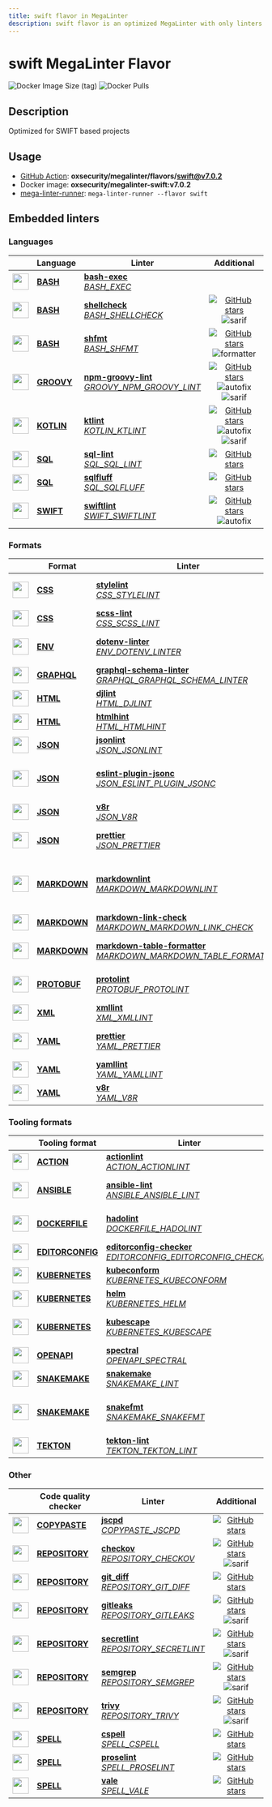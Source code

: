 ```yaml
---
title: swift flavor in MegaLinter
description: swift flavor is an optimized MegaLinter with only linters related to swift projects
---
```

# swift MegaLinter Flavor

![Docker Image Size (tag)](https://img.shields.io/docker/image-size/oxsecurity/megalinter-swift/v7.0.2)
![Docker Pulls](https://img.shields.io/docker/pulls/oxsecurity/megalinter-swift)

## Description

Optimized for SWIFT based projects

## Usage

- [GitHub Action](https://megalinter.io/7.0.2/installation/#github-action): **oxsecurity/megalinter/flavors/swift@v7.0.2**
- Docker image: **oxsecurity/megalinter-swift:v7.0.2**
- [mega-linter-runner](https://megalinter.io/7.0.2/mega-linter-runner/): `mega-linter-runner --flavor swift`

## Embedded linters

### Languages

|                                                                             <!-- -->                                                                              | Language                                                      | Linter                                                                                                                                                                                 |                                                                                                                     Additional                                                                                                                      |
|:-----------------------------------------------------------------------------------------------------------------------------------------------------------------:|---------------------------------------------------------------|----------------------------------------------------------------------------------------------------------------------------------------------------------------------------------------|:---------------------------------------------------------------------------------------------------------------------------------------------------------------------------------------------------------------------------------------------------:|
|  <img src="https://github.com/oxsecurity/megalinter/raw/main/docs/assets/icons/bash.ico" alt="" height="32px" class="megalinter-icon"></a> <!-- linter-icon -->   | [**BASH**](https://megalinter.io/7.0.2/descriptors/bash/)     | [**bash-exec**](https://megalinter.io/7.0.2/descriptors/bash_bash_exec/)<br/>[_BASH_EXEC_](https://megalinter.io/7.0.2/descriptors/bash_bash_exec/)                                    |                                                                                                                                                                                                                                                     |
|  <img src="https://github.com/oxsecurity/megalinter/raw/main/docs/assets/icons/bash.ico" alt="" height="32px" class="megalinter-icon"></a> <!-- linter-icon -->   | [**BASH**](https://megalinter.io/7.0.2/descriptors/bash/)     | [**shellcheck**](https://megalinter.io/7.0.2/descriptors/bash_shellcheck/)<br/>[_BASH_SHELLCHECK_](https://megalinter.io/7.0.2/descriptors/bash_shellcheck/)                           |                                [![GitHub stars](https://img.shields.io/github/stars/koalaman/shellcheck?cacheSeconds=3600)](https://github.com/koalaman/shellcheck) ![sarif](https://shields.io/badge/-SARIF-orange)                                |
|  <img src="https://github.com/oxsecurity/megalinter/raw/main/docs/assets/icons/bash.ico" alt="" height="32px" class="megalinter-icon"></a> <!-- linter-icon -->   | [**BASH**](https://megalinter.io/7.0.2/descriptors/bash/)     | [**shfmt**](https://megalinter.io/7.0.2/descriptors/bash_shfmt/)<br/>[_BASH_SHFMT_](https://megalinter.io/7.0.2/descriptors/bash_shfmt/)                                               |                                        [![GitHub stars](https://img.shields.io/github/stars/mvdan/sh?cacheSeconds=3600)](https://github.com/mvdan/sh) ![formatter](https://shields.io/badge/-format-yellow)                                         |
| <img src="https://github.com/oxsecurity/megalinter/raw/main/docs/assets/icons/groovy.ico" alt="" height="32px" class="megalinter-icon"></a> <!-- linter-icon -->  | [**GROOVY**](https://megalinter.io/7.0.2/descriptors/groovy/) | [**npm-groovy-lint**](https://megalinter.io/7.0.2/descriptors/groovy_npm_groovy_lint/)<br/>[_GROOVY_NPM_GROOVY_LINT_](https://megalinter.io/7.0.2/descriptors/groovy_npm_groovy_lint/) | [![GitHub stars](https://img.shields.io/github/stars/nvuillam/npm-groovy-lint?cacheSeconds=3600)](https://github.com/nvuillam/npm-groovy-lint) ![autofix](https://shields.io/badge/-autofix-green) ![sarif](https://shields.io/badge/-SARIF-orange) |
| <img src="https://github.com/oxsecurity/megalinter/raw/main/docs/assets/icons/kotlin.ico" alt="" height="32px" class="megalinter-icon"></a> <!-- linter-icon -->  | [**KOTLIN**](https://megalinter.io/7.0.2/descriptors/kotlin/) | [**ktlint**](https://megalinter.io/7.0.2/descriptors/kotlin_ktlint/)<br/>[_KOTLIN_KTLINT_](https://megalinter.io/7.0.2/descriptors/kotlin_ktlint/)                                     |         [![GitHub stars](https://img.shields.io/github/stars/pinterest/ktlint?cacheSeconds=3600)](https://github.com/pinterest/ktlint) ![autofix](https://shields.io/badge/-autofix-green) ![sarif](https://shields.io/badge/-SARIF-orange)         |
|   <img src="https://github.com/oxsecurity/megalinter/raw/main/docs/assets/icons/sql.ico" alt="" height="32px" class="megalinter-icon"></a> <!-- linter-icon -->   | [**SQL**](https://megalinter.io/7.0.2/descriptors/sql/)       | [**sql-lint**](https://megalinter.io/7.0.2/descriptors/sql_sql_lint/)<br/>[_SQL_SQL_LINT_](https://megalinter.io/7.0.2/descriptors/sql_sql_lint/)                                      |                                                       [![GitHub stars](https://img.shields.io/github/stars/joereynolds/sql-lint?cacheSeconds=3600)](https://github.com/joereynolds/sql-lint)                                                        |
|   <img src="https://github.com/oxsecurity/megalinter/raw/main/docs/assets/icons/sql.ico" alt="" height="32px" class="megalinter-icon"></a> <!-- linter-icon -->   | [**SQL**](https://megalinter.io/7.0.2/descriptors/sql/)       | [**sqlfluff**](https://megalinter.io/7.0.2/descriptors/sql_sqlfluff/)<br/>[_SQL_SQLFLUFF_](https://megalinter.io/7.0.2/descriptors/sql_sqlfluff/)                                      |                                                          [![GitHub stars](https://img.shields.io/github/stars/sqlfluff/sqlfluff?cacheSeconds=3600)](https://github.com/sqlfluff/sqlfluff)                                                           |
| <img src="https://github.com/oxsecurity/megalinter/raw/main/docs/assets/icons/default.ico" alt="" height="32px" class="megalinter-icon"></a> <!-- linter-icon --> | [**SWIFT**](https://megalinter.io/7.0.2/descriptors/swift/)   | [**swiftlint**](https://megalinter.io/7.0.2/descriptors/swift_swiftlint/)<br/>[_SWIFT_SWIFTLINT_](https://megalinter.io/7.0.2/descriptors/swift_swiftlint/)                            |                                  [![GitHub stars](https://img.shields.io/github/stars/realm/SwiftLint?cacheSeconds=3600)](https://github.com/realm/SwiftLint) ![autofix](https://shields.io/badge/-autofix-green)                                   |

### Formats

|                                                                              <!-- -->                                                                              | Format                                                            | Linter                                                                                                                                                                                                                           |                                                                                                                                   Additional                                                                                                                                    |
|:------------------------------------------------------------------------------------------------------------------------------------------------------------------:|-------------------------------------------------------------------|----------------------------------------------------------------------------------------------------------------------------------------------------------------------------------------------------------------------------------|:-------------------------------------------------------------------------------------------------------------------------------------------------------------------------------------------------------------------------------------------------------------------------------:|
|   <img src="https://github.com/oxsecurity/megalinter/raw/main/docs/assets/icons/css.ico" alt="" height="32px" class="megalinter-icon"></a> <!-- linter-icon -->    | [**CSS**](https://megalinter.io/7.0.2/descriptors/css/)           | [**stylelint**](https://megalinter.io/7.0.2/descriptors/css_stylelint/)<br/>[_CSS_STYLELINT_](https://megalinter.io/7.0.2/descriptors/css_stylelint/)                                                                            |                                            [![GitHub stars](https://img.shields.io/github/stars/stylelint/stylelint?cacheSeconds=3600)](https://github.com/stylelint/stylelint) ![autofix](https://shields.io/badge/-autofix-green)                                             |
|   <img src="https://github.com/oxsecurity/megalinter/raw/main/docs/assets/icons/css.ico" alt="" height="32px" class="megalinter-icon"></a> <!-- linter-icon -->    | [**CSS**](https://megalinter.io/7.0.2/descriptors/css/)           | [**scss-lint**](https://megalinter.io/7.0.2/descriptors/css_scss_lint/)<br/>[_CSS_SCSS_LINT_](https://megalinter.io/7.0.2/descriptors/css_scss_lint/)                                                                            |                                                                            [![GitHub stars](https://img.shields.io/github/stars/sds/scss-lint?cacheSeconds=3600)](https://github.com/sds/scss-lint)                                                                             |
|   <img src="https://github.com/oxsecurity/megalinter/raw/main/docs/assets/icons/env.ico" alt="" height="32px" class="megalinter-icon"></a> <!-- linter-icon -->    | [**ENV**](https://megalinter.io/7.0.2/descriptors/env/)           | [**dotenv-linter**](https://megalinter.io/7.0.2/descriptors/env_dotenv_linter/)<br/>[_ENV_DOTENV_LINTER_](https://megalinter.io/7.0.2/descriptors/env_dotenv_linter/)                                                            |                                    [![GitHub stars](https://img.shields.io/github/stars/dotenv-linter/dotenv-linter?cacheSeconds=3600)](https://github.com/dotenv-linter/dotenv-linter) ![autofix](https://shields.io/badge/-autofix-green)                                     |
| <img src="https://github.com/oxsecurity/megalinter/raw/main/docs/assets/icons/graphql.ico" alt="" height="32px" class="megalinter-icon"></a> <!-- linter-icon -->  | [**GRAPHQL**](https://megalinter.io/7.0.2/descriptors/graphql/)   | [**graphql-schema-linter**](https://megalinter.io/7.0.2/descriptors/graphql_graphql_schema_linter/)<br/>[_GRAPHQL_GRAPHQL_SCHEMA_LINTER_](https://megalinter.io/7.0.2/descriptors/graphql_graphql_schema_linter/)                |                                                           [![GitHub stars](https://img.shields.io/github/stars/cjoudrey/graphql-schema-linter?cacheSeconds=3600)](https://github.com/cjoudrey/graphql-schema-linter)                                                            |
|   <img src="https://github.com/oxsecurity/megalinter/raw/main/docs/assets/icons/html.ico" alt="" height="32px" class="megalinter-icon"></a> <!-- linter-icon -->   | [**HTML**](https://megalinter.io/7.0.2/descriptors/html/)         | [**djlint**](https://megalinter.io/7.0.2/descriptors/html_djlint/)<br/>[_HTML_DJLINT_](https://megalinter.io/7.0.2/descriptors/html_djlint/)                                                                                     |                                                              [![GitHub stars](https://img.shields.io/github/stars/Riverside-Healthcare/djlint?cacheSeconds=3600)](https://github.com/Riverside-Healthcare/djlint)                                                               |
|   <img src="https://github.com/oxsecurity/megalinter/raw/main/docs/assets/icons/html.ico" alt="" height="32px" class="megalinter-icon"></a> <!-- linter-icon -->   | [**HTML**](https://megalinter.io/7.0.2/descriptors/html/)         | [**htmlhint**](https://megalinter.io/7.0.2/descriptors/html_htmlhint/)<br/>[_HTML_HTMLHINT_](https://megalinter.io/7.0.2/descriptors/html_htmlhint/)                                                                             |                                                                        [![GitHub stars](https://img.shields.io/github/stars/htmlhint/HTMLHint?cacheSeconds=3600)](https://github.com/htmlhint/HTMLHint)                                                                         |
|   <img src="https://github.com/oxsecurity/megalinter/raw/main/docs/assets/icons/json.ico" alt="" height="32px" class="megalinter-icon"></a> <!-- linter-icon -->   | [**JSON**](https://megalinter.io/7.0.2/descriptors/json/)         | [**jsonlint**](https://megalinter.io/7.0.2/descriptors/json_jsonlint/)<br/>[_JSON_JSONLINT_](https://megalinter.io/7.0.2/descriptors/json_jsonlint/)                                                                             |                                                                         [![GitHub stars](https://img.shields.io/github/stars/prantlf/jsonlint?cacheSeconds=3600)](https://github.com/prantlf/jsonlint)                                                                          |
|   <img src="https://github.com/oxsecurity/megalinter/raw/main/docs/assets/icons/json.ico" alt="" height="32px" class="megalinter-icon"></a> <!-- linter-icon -->   | [**JSON**](https://megalinter.io/7.0.2/descriptors/json/)         | [**eslint-plugin-jsonc**](https://megalinter.io/7.0.2/descriptors/json_eslint_plugin_jsonc/)<br/>[_JSON_ESLINT_PLUGIN_JSONC_](https://megalinter.io/7.0.2/descriptors/json_eslint_plugin_jsonc/)                                 |          [![GitHub stars](https://img.shields.io/github/stars/ota-meshi/eslint-plugin-jsonc?cacheSeconds=3600)](https://github.com/ota-meshi/eslint-plugin-jsonc) ![autofix](https://shields.io/badge/-autofix-green) ![sarif](https://shields.io/badge/-SARIF-orange)          |
|   <img src="https://github.com/oxsecurity/megalinter/raw/main/docs/assets/icons/json.ico" alt="" height="32px" class="megalinter-icon"></a> <!-- linter-icon -->   | [**JSON**](https://megalinter.io/7.0.2/descriptors/json/)         | [**v8r**](https://megalinter.io/7.0.2/descriptors/json_v8r/)<br/>[_JSON_V8R_](https://megalinter.io/7.0.2/descriptors/json_v8r/)                                                                                                 |                                                                             [![GitHub stars](https://img.shields.io/github/stars/chris48s/v8r?cacheSeconds=3600)](https://github.com/chris48s/v8r)                                                                              |
|   <img src="https://github.com/oxsecurity/megalinter/raw/main/docs/assets/icons/json.ico" alt="" height="32px" class="megalinter-icon"></a> <!-- linter-icon -->   | [**JSON**](https://megalinter.io/7.0.2/descriptors/json/)         | [**prettier**](https://megalinter.io/7.0.2/descriptors/json_prettier/)<br/>[_JSON_PRETTIER_](https://megalinter.io/7.0.2/descriptors/json_prettier/)                                                                             |                                             [![GitHub stars](https://img.shields.io/github/stars/prettier/prettier?cacheSeconds=3600)](https://github.com/prettier/prettier) ![formatter](https://shields.io/badge/-format-yellow)                                              |
| <img src="https://github.com/oxsecurity/megalinter/raw/main/docs/assets/icons/markdown.ico" alt="" height="32px" class="megalinter-icon"></a> <!-- linter-icon --> | [**MARKDOWN**](https://megalinter.io/7.0.2/descriptors/markdown/) | [**markdownlint**](https://megalinter.io/7.0.2/descriptors/markdown_markdownlint/)<br/>[_MARKDOWN_MARKDOWNLINT_](https://megalinter.io/7.0.2/descriptors/markdown_markdownlint/)                                                 | ![downgraded version](https://shields.io/badge/-downgraded%20version-orange) [![GitHub stars](https://img.shields.io/github/stars/DavidAnson/markdownlint?cacheSeconds=3600)](https://github.com/DavidAnson/markdownlint) ![formatter](https://shields.io/badge/-format-yellow) |
| <img src="https://github.com/oxsecurity/megalinter/raw/main/docs/assets/icons/markdown.ico" alt="" height="32px" class="megalinter-icon"></a> <!-- linter-icon --> | [**MARKDOWN**](https://megalinter.io/7.0.2/descriptors/markdown/) | [**markdown-link-check**](https://megalinter.io/7.0.2/descriptors/markdown_markdown_link_check/)<br/>[_MARKDOWN_MARKDOWN_LINK_CHECK_](https://megalinter.io/7.0.2/descriptors/markdown_markdown_link_check/)                     |                                                                [![GitHub stars](https://img.shields.io/github/stars/tcort/markdown-link-check?cacheSeconds=3600)](https://github.com/tcort/markdown-link-check)                                                                 |
| <img src="https://github.com/oxsecurity/megalinter/raw/main/docs/assets/icons/markdown.ico" alt="" height="32px" class="megalinter-icon"></a> <!-- linter-icon --> | [**MARKDOWN**](https://megalinter.io/7.0.2/descriptors/markdown/) | [**markdown-table-formatter**](https://megalinter.io/7.0.2/descriptors/markdown_markdown_table_formatter/)<br/>[_MARKDOWN_MARKDOWN_TABLE_FORMATTER_](https://megalinter.io/7.0.2/descriptors/markdown_markdown_table_formatter/) |                             [![GitHub stars](https://img.shields.io/github/stars/nvuillam/markdown-table-formatter?cacheSeconds=3600)](https://github.com/nvuillam/markdown-table-formatter) ![formatter](https://shields.io/badge/-format-yellow)                              |
| <img src="https://github.com/oxsecurity/megalinter/raw/main/docs/assets/icons/protobuf.ico" alt="" height="32px" class="megalinter-icon"></a> <!-- linter-icon --> | [**PROTOBUF**](https://megalinter.io/7.0.2/descriptors/protobuf/) | [**protolint**](https://megalinter.io/7.0.2/descriptors/protobuf_protolint/)<br/>[_PROTOBUF_PROTOLINT_](https://megalinter.io/7.0.2/descriptors/protobuf_protolint/)                                                             |                                            [![GitHub stars](https://img.shields.io/github/stars/yoheimuta/protolint?cacheSeconds=3600)](https://github.com/yoheimuta/protolint) ![autofix](https://shields.io/badge/-autofix-green)                                             |
|   <img src="https://github.com/oxsecurity/megalinter/raw/main/docs/assets/icons/xml.ico" alt="" height="32px" class="megalinter-icon"></a> <!-- linter-icon -->    | [**XML**](https://megalinter.io/7.0.2/descriptors/xml/)           | [**xmllint**](https://megalinter.io/7.0.2/descriptors/xml_xmllint/)<br/>[_XML_XMLLINT_](https://megalinter.io/7.0.2/descriptors/xml_xmllint/)                                                                                    |                                                                                                               ![autofix](https://shields.io/badge/-autofix-green)                                                                                                               |
|   <img src="https://github.com/oxsecurity/megalinter/raw/main/docs/assets/icons/yaml.ico" alt="" height="32px" class="megalinter-icon"></a> <!-- linter-icon -->   | [**YAML**](https://megalinter.io/7.0.2/descriptors/yaml/)         | [**prettier**](https://megalinter.io/7.0.2/descriptors/yaml_prettier/)<br/>[_YAML_PRETTIER_](https://megalinter.io/7.0.2/descriptors/yaml_prettier/)                                                                             |                                             [![GitHub stars](https://img.shields.io/github/stars/prettier/prettier?cacheSeconds=3600)](https://github.com/prettier/prettier) ![formatter](https://shields.io/badge/-format-yellow)                                              |
|   <img src="https://github.com/oxsecurity/megalinter/raw/main/docs/assets/icons/yaml.ico" alt="" height="32px" class="megalinter-icon"></a> <!-- linter-icon -->   | [**YAML**](https://megalinter.io/7.0.2/descriptors/yaml/)         | [**yamllint**](https://megalinter.io/7.0.2/descriptors/yaml_yamllint/)<br/>[_YAML_YAMLLINT_](https://megalinter.io/7.0.2/descriptors/yaml_yamllint/)                                                                             |                                                                     [![GitHub stars](https://img.shields.io/github/stars/adrienverge/yamllint?cacheSeconds=3600)](https://github.com/adrienverge/yamllint)                                                                      |
|   <img src="https://github.com/oxsecurity/megalinter/raw/main/docs/assets/icons/yaml.ico" alt="" height="32px" class="megalinter-icon"></a> <!-- linter-icon -->   | [**YAML**](https://megalinter.io/7.0.2/descriptors/yaml/)         | [**v8r**](https://megalinter.io/7.0.2/descriptors/yaml_v8r/)<br/>[_YAML_V8R_](https://megalinter.io/7.0.2/descriptors/yaml_v8r/)                                                                                                 |                                                                             [![GitHub stars](https://img.shields.io/github/stars/chris48s/v8r?cacheSeconds=3600)](https://github.com/chris48s/v8r)                                                                              |

### Tooling formats

|                                                                                <!-- -->                                                                                | Tooling format                                                            | Linter                                                                                                                                                                                                                       |                                                                                        Additional                                                                                        |
|:----------------------------------------------------------------------------------------------------------------------------------------------------------------------:|---------------------------------------------------------------------------|------------------------------------------------------------------------------------------------------------------------------------------------------------------------------------------------------------------------------|:----------------------------------------------------------------------------------------------------------------------------------------------------------------------------------------:|
|   <img src="https://github.com/oxsecurity/megalinter/raw/main/docs/assets/icons/default.ico" alt="" height="32px" class="megalinter-icon"></a> <!-- linter-icon -->    | [**ACTION**](https://megalinter.io/7.0.2/descriptors/action/)             | [**actionlint**](https://megalinter.io/7.0.2/descriptors/action_actionlint/)<br/>[_ACTION_ACTIONLINT_](https://megalinter.io/7.0.2/descriptors/action_actionlint/)                                                           |                              [![GitHub stars](https://img.shields.io/github/stars/rhysd/actionlint?cacheSeconds=3600)](https://github.com/rhysd/actionlint)                              |
|   <img src="https://github.com/oxsecurity/megalinter/raw/main/docs/assets/icons/ansible.ico" alt="" height="32px" class="megalinter-icon"></a> <!-- linter-icon -->    | [**ANSIBLE**](https://megalinter.io/7.0.2/descriptors/ansible/)           | [**ansible-lint**](https://megalinter.io/7.0.2/descriptors/ansible_ansible_lint/)<br/>[_ANSIBLE_ANSIBLE_LINT_](https://megalinter.io/7.0.2/descriptors/ansible_ansible_lint/)                                                | [![GitHub stars](https://img.shields.io/github/stars/ansible/ansible-lint?cacheSeconds=3600)](https://github.com/ansible/ansible-lint) ![sarif](https://shields.io/badge/-SARIF-orange)  |
|  <img src="https://github.com/oxsecurity/megalinter/raw/main/docs/assets/icons/dockerfile.ico" alt="" height="32px" class="megalinter-icon"></a> <!-- linter-icon -->  | [**DOCKERFILE**](https://megalinter.io/7.0.2/descriptors/dockerfile/)     | [**hadolint**](https://megalinter.io/7.0.2/descriptors/dockerfile_hadolint/)<br/>[_DOCKERFILE_HADOLINT_](https://megalinter.io/7.0.2/descriptors/dockerfile_hadolint/)                                                       |    [![GitHub stars](https://img.shields.io/github/stars/hadolint/hadolint?cacheSeconds=3600)](https://github.com/hadolint/hadolint) ![sarif](https://shields.io/badge/-SARIF-orange)     |
| <img src="https://github.com/oxsecurity/megalinter/raw/main/docs/assets/icons/editorconfig.ico" alt="" height="32px" class="megalinter-icon"></a> <!-- linter-icon --> | [**EDITORCONFIG**](https://megalinter.io/7.0.2/descriptors/editorconfig/) | [**editorconfig-checker**](https://megalinter.io/7.0.2/descriptors/editorconfig_editorconfig_checker/)<br/>[_EDITORCONFIG_EDITORCONFIG_CHECKER_](https://megalinter.io/7.0.2/descriptors/editorconfig_editorconfig_checker/) |     [![GitHub stars](https://img.shields.io/github/stars/editorconfig-checker/editorconfig-checker?cacheSeconds=3600)](https://github.com/editorconfig-checker/editorconfig-checker)     |
|  <img src="https://github.com/oxsecurity/megalinter/raw/main/docs/assets/icons/kubernetes.ico" alt="" height="32px" class="megalinter-icon"></a> <!-- linter-icon -->  | [**KUBERNETES**](https://megalinter.io/7.0.2/descriptors/kubernetes/)     | [**kubeconform**](https://megalinter.io/7.0.2/descriptors/kubernetes_kubeconform/)<br/>[_KUBERNETES_KUBECONFORM_](https://megalinter.io/7.0.2/descriptors/kubernetes_kubeconform/)                                           |                             [![GitHub stars](https://img.shields.io/github/stars/yannh/kubeconform?cacheSeconds=3600)](https://github.com/yannh/kubeconform)                             |
|  <img src="https://github.com/oxsecurity/megalinter/raw/main/docs/assets/icons/kubernetes.ico" alt="" height="32px" class="megalinter-icon"></a> <!-- linter-icon -->  | [**KUBERNETES**](https://megalinter.io/7.0.2/descriptors/kubernetes/)     | [**helm**](https://megalinter.io/7.0.2/descriptors/kubernetes_helm/)<br/>[_KUBERNETES_HELM_](https://megalinter.io/7.0.2/descriptors/kubernetes_helm/)                                                                       |                                     [![GitHub stars](https://img.shields.io/github/stars/helm/helm?cacheSeconds=3600)](https://github.com/helm/helm)                                     |
|  <img src="https://github.com/oxsecurity/megalinter/raw/main/docs/assets/icons/kubernetes.ico" alt="" height="32px" class="megalinter-icon"></a> <!-- linter-icon -->  | [**KUBERNETES**](https://megalinter.io/7.0.2/descriptors/kubernetes/)     | [**kubescape**](https://megalinter.io/7.0.2/descriptors/kubernetes_kubescape/)<br/>[_KUBERNETES_KUBESCAPE_](https://megalinter.io/7.0.2/descriptors/kubernetes_kubescape/)                                                   |  [![GitHub stars](https://img.shields.io/github/stars/kubescape/kubescape?cacheSeconds=3600)](https://github.com/kubescape/kubescape) ![sarif](https://shields.io/badge/-SARIF-orange)   |
|   <img src="https://github.com/oxsecurity/megalinter/raw/main/docs/assets/icons/openapi.ico" alt="" height="32px" class="megalinter-icon"></a> <!-- linter-icon -->    | [**OPENAPI**](https://megalinter.io/7.0.2/descriptors/openapi/)           | [**spectral**](https://megalinter.io/7.0.2/descriptors/openapi_spectral/)<br/>[_OPENAPI_SPECTRAL_](https://megalinter.io/7.0.2/descriptors/openapi_spectral/)                                                                |                          [![GitHub stars](https://img.shields.io/github/stars/stoplightio/spectral?cacheSeconds=3600)](https://github.com/stoplightio/spectral)                          |
|  <img src="https://github.com/oxsecurity/megalinter/raw/main/docs/assets/icons/snakemake.ico" alt="" height="32px" class="megalinter-icon"></a> <!-- linter-icon -->   | [**SNAKEMAKE**](https://megalinter.io/7.0.2/descriptors/snakemake/)       | [**snakemake**](https://megalinter.io/7.0.2/descriptors/snakemake_snakemake/)<br/>[_SNAKEMAKE_LINT_](https://megalinter.io/7.0.2/descriptors/snakemake_snakemake/)                                                           |                           [![GitHub stars](https://img.shields.io/github/stars/snakemake/snakemake?cacheSeconds=3600)](https://github.com/snakemake/snakemake)                           |
|  <img src="https://github.com/oxsecurity/megalinter/raw/main/docs/assets/icons/snakemake.ico" alt="" height="32px" class="megalinter-icon"></a> <!-- linter-icon -->   | [**SNAKEMAKE**](https://megalinter.io/7.0.2/descriptors/snakemake/)       | [**snakefmt**](https://megalinter.io/7.0.2/descriptors/snakemake_snakefmt/)<br/>[_SNAKEMAKE_SNAKEFMT_](https://megalinter.io/7.0.2/descriptors/snakemake_snakefmt/)                                                          | [![GitHub stars](https://img.shields.io/github/stars/snakemake/snakefmt?cacheSeconds=3600)](https://github.com/snakemake/snakefmt) ![formatter](https://shields.io/badge/-format-yellow) |
|    <img src="https://github.com/oxsecurity/megalinter/raw/main/docs/assets/icons/tekton.ico" alt="" height="32px" class="megalinter-icon"></a> <!-- linter-icon -->    | [**TEKTON**](https://megalinter.io/7.0.2/descriptors/tekton/)             | [**tekton-lint**](https://megalinter.io/7.0.2/descriptors/tekton_tekton_lint/)<br/>[_TEKTON_TEKTON_LINT_](https://megalinter.io/7.0.2/descriptors/tekton_tekton_lint/)                                                       |                               [![GitHub stars](https://img.shields.io/github/stars/IBM/tekton-lint?cacheSeconds=3600)](https://github.com/IBM/tekton-lint)                               |

### Other

|                                                                              <!-- -->                                                                               | Code quality checker                                                  | Linter                                                                                                                                                                         |                                                                                        Additional                                                                                         |
|:-------------------------------------------------------------------------------------------------------------------------------------------------------------------:|-----------------------------------------------------------------------|--------------------------------------------------------------------------------------------------------------------------------------------------------------------------------|:-----------------------------------------------------------------------------------------------------------------------------------------------------------------------------------------:|
| <img src="https://github.com/oxsecurity/megalinter/raw/main/docs/assets/icons/copypaste.ico" alt="" height="32px" class="megalinter-icon"></a> <!-- linter-icon --> | [**COPYPASTE**](https://megalinter.io/7.0.2/descriptors/copypaste/)   | [**jscpd**](https://megalinter.io/7.0.2/descriptors/copypaste_jscpd/)<br/>[_COPYPASTE_JSCPD_](https://megalinter.io/7.0.2/descriptors/copypaste_jscpd/)                        |                              [![GitHub stars](https://img.shields.io/github/stars/kucherenko/jscpd?cacheSeconds=3600)](https://github.com/kucherenko/jscpd)                               |
|  <img src="https://github.com/oxsecurity/megalinter/raw/main/docs/assets/icons/default.ico" alt="" height="32px" class="megalinter-icon"></a> <!-- linter-icon -->  | [**REPOSITORY**](https://megalinter.io/7.0.2/descriptors/repository/) | [**checkov**](https://megalinter.io/7.0.2/descriptors/repository_checkov/)<br/>[_REPOSITORY_CHECKOV_](https://megalinter.io/7.0.2/descriptors/repository_checkov/)             |  [![GitHub stars](https://img.shields.io/github/stars/bridgecrewio/checkov?cacheSeconds=3600)](https://github.com/bridgecrewio/checkov) ![sarif](https://shields.io/badge/-SARIF-orange)  |
|  <img src="https://github.com/oxsecurity/megalinter/raw/main/docs/assets/icons/default.ico" alt="" height="32px" class="megalinter-icon"></a> <!-- linter-icon -->  | [**REPOSITORY**](https://megalinter.io/7.0.2/descriptors/repository/) | [**git_diff**](https://megalinter.io/7.0.2/descriptors/repository_git_diff/)<br/>[_REPOSITORY_GIT_DIFF_](https://megalinter.io/7.0.2/descriptors/repository_git_diff/)         |                                       [![GitHub stars](https://img.shields.io/github/stars/git/git?cacheSeconds=3600)](https://github.com/git/git)                                        |
|  <img src="https://github.com/oxsecurity/megalinter/raw/main/docs/assets/icons/default.ico" alt="" height="32px" class="megalinter-icon"></a> <!-- linter-icon -->  | [**REPOSITORY**](https://megalinter.io/7.0.2/descriptors/repository/) | [**gitleaks**](https://megalinter.io/7.0.2/descriptors/repository_gitleaks/)<br/>[_REPOSITORY_GITLEAKS_](https://megalinter.io/7.0.2/descriptors/repository_gitleaks/)         |     [![GitHub stars](https://img.shields.io/github/stars/gitleaks/gitleaks?cacheSeconds=3600)](https://github.com/gitleaks/gitleaks) ![sarif](https://shields.io/badge/-SARIF-orange)     |
|  <img src="https://github.com/oxsecurity/megalinter/raw/main/docs/assets/icons/default.ico" alt="" height="32px" class="megalinter-icon"></a> <!-- linter-icon -->  | [**REPOSITORY**](https://megalinter.io/7.0.2/descriptors/repository/) | [**secretlint**](https://megalinter.io/7.0.2/descriptors/repository_secretlint/)<br/>[_REPOSITORY_SECRETLINT_](https://megalinter.io/7.0.2/descriptors/repository_secretlint/) | [![GitHub stars](https://img.shields.io/github/stars/secretlint/secretlint?cacheSeconds=3600)](https://github.com/secretlint/secretlint) ![sarif](https://shields.io/badge/-SARIF-orange) |
|  <img src="https://github.com/oxsecurity/megalinter/raw/main/docs/assets/icons/default.ico" alt="" height="32px" class="megalinter-icon"></a> <!-- linter-icon -->  | [**REPOSITORY**](https://megalinter.io/7.0.2/descriptors/repository/) | [**semgrep**](https://megalinter.io/7.0.2/descriptors/repository_semgrep/)<br/>[_REPOSITORY_SEMGREP_](https://megalinter.io/7.0.2/descriptors/repository_semgrep/)             |  [![GitHub stars](https://img.shields.io/github/stars/returntocorp/semgrep?cacheSeconds=3600)](https://github.com/returntocorp/semgrep) ![sarif](https://shields.io/badge/-SARIF-orange)  |
|  <img src="https://github.com/oxsecurity/megalinter/raw/main/docs/assets/icons/default.ico" alt="" height="32px" class="megalinter-icon"></a> <!-- linter-icon -->  | [**REPOSITORY**](https://megalinter.io/7.0.2/descriptors/repository/) | [**trivy**](https://megalinter.io/7.0.2/descriptors/repository_trivy/)<br/>[_REPOSITORY_TRIVY_](https://megalinter.io/7.0.2/descriptors/repository_trivy/)                     |    [![GitHub stars](https://img.shields.io/github/stars/aquasecurity/trivy?cacheSeconds=3600)](https://github.com/aquasecurity/trivy) ![sarif](https://shields.io/badge/-SARIF-orange)    |
|   <img src="https://github.com/oxsecurity/megalinter/raw/main/docs/assets/icons/spell.ico" alt="" height="32px" class="megalinter-icon"></a> <!-- linter-icon -->   | [**SPELL**](https://megalinter.io/7.0.2/descriptors/spell/)           | [**cspell**](https://megalinter.io/7.0.2/descriptors/spell_cspell/)<br/>[_SPELL_CSPELL_](https://megalinter.io/7.0.2/descriptors/spell_cspell/)                                |                     [![GitHub stars](https://img.shields.io/github/stars/streetsidesoftware/cspell?cacheSeconds=3600)](https://github.com/streetsidesoftware/cspell)                      |
|   <img src="https://github.com/oxsecurity/megalinter/raw/main/docs/assets/icons/spell.ico" alt="" height="32px" class="megalinter-icon"></a> <!-- linter-icon -->   | [**SPELL**](https://megalinter.io/7.0.2/descriptors/spell/)           | [**proselint**](https://megalinter.io/7.0.2/descriptors/spell_proselint/)<br/>[_SPELL_PROSELINT_](https://megalinter.io/7.0.2/descriptors/spell_proselint/)                    |                            [![GitHub stars](https://img.shields.io/github/stars/amperser/proselint?cacheSeconds=3600)](https://github.com/amperser/proselint)                             |
|   <img src="https://github.com/oxsecurity/megalinter/raw/main/docs/assets/icons/spell.ico" alt="" height="32px" class="megalinter-icon"></a> <!-- linter-icon -->   | [**SPELL**](https://megalinter.io/7.0.2/descriptors/spell/)           | [**vale**](https://megalinter.io/7.0.2/descriptors/spell_vale/)<br/>[_SPELL_VALE_](https://megalinter.io/7.0.2/descriptors/spell_vale/)                                        |                                [![GitHub stars](https://img.shields.io/github/stars/errata-ai/vale?cacheSeconds=3600)](https://github.com/errata-ai/vale)                                 |

